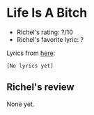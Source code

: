 # Life Is A Bitch

 * Richel's rating: ?/10
 * Richel's favorite lyric: ?

Lyrics from [here](https://github.com/richelbilderbeek/music/blob/master/LifeIsAbitch.md):

```
[No lyrics yet]
```

## Richel's review

None yet.
